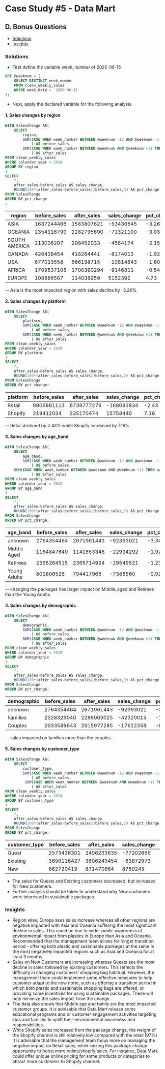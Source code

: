 # Case Study #5 - Data Mart
## D. Bonus Questions

* [Solutions](#solutions)
* [Insights](#insights)

### Solutions

* First define the variable week_number of 2020-06-15 

``` SQL
SET @weeknum = (
	SELECT DISTINCT week_number
    FROM clean_weekly_sales
    WHERE week_date = '2020-06-15'
);
```

* Next, apply the declared variable for the following analysis.

#### 1. Sales changes by region

```SQL
WITH SalesChange AS(
	SELECT
        region,
        SUM(CASE WHEN week_number BETWEEN @weeknum -12 AND @weeknum -1 THEN sales END
            ) AS before_sales,
        SUM(CASE WHEN week_number BETWEEN @weeknum AND @weeknum +11 THEN sales END
            ) AS after_sales
FROM clean_weekly_sales
WHERE calendar_year = 2020
GROUP BY region
)
SELECT
    *,
    after_sales-before_sales AS sales_change,
    ROUND(100*(after_sales-before_sales)/before_sales,2) AS pct_change
FROM SalesChange
ORDER BY pct_change
;
```

| region        | before_sales | after_sales | sales_change | pct_change |
|---------------|--------------|-------------|--------------|------------|
| ASIA          | 1637244466   | 1583807621  | -53436845    | -3.26      |
| OCEANIA       | 2354116790   | 2282795690  | -71321100    | -3.03      |
| SOUTH AMERICA | 213036207    | 208452033   | -4584174     | -2.15      |
| CANADA        | 426438454    | 418264441   | -8174013     | -1.92      |
| USA           | 677013558    | 666198715   | -10814843    | -1.60      |
| AFRICA        | 1709537105   | 1700390294  | -9146811     | -0.54      |
| EUROPE        | 108886567    | 114038959   | 5152392      | 4.73       |

-- Asia is the most impacted region with sales decline by -3.26%. 

#### 2. Sales changes by platform

```SQL
WITH SalesChange AS(
	SELECT
        platform,
        SUM(CASE WHEN week_number BETWEEN @weeknum -12 AND @weeknum -1 THEN sales END
            ) AS before_sales,
        SUM(CASE WHEN week_number BETWEEN @weeknum AND @weeknum +11 THEN sales END
            ) AS after_sales
FROM clean_weekly_sales
WHERE calendar_year = 2020
GROUP BY platform
)
SELECT
    *,
    after_sales-before_sales AS sales_change,
    ROUND(100*(after_sales-before_sales)/before_sales,2) AS pct_change
FROM SalesChange
ORDER BY pct_change;
```

| platform | before_sales | after_sales | sales_change | pct_change |
|----------|--------------|-------------|--------------|------------|
| Retail   | 6906861113   | 6738777279  | -168083834   | -2.43      |
| Shopify  | 219412034    | 235170474   | 15758440     | 7.18       |

-- Retail declined by 2.43% while Shopify increased by 7.18%. 

#### 3. Sales changes by age_band

``` SQL
WITH SalesChange AS(
	SELECT
        age_band,
        SUM(CASE WHEN week_number BETWEEN @weeknum -12 AND @weeknum -1 THEN sales END
            ) AS before_sales,
	SUM(CASE WHEN week_number BETWEEN @weeknum AND @weeknum +11 THEN sales END
            ) AS after_sales
FROM clean_weekly_sales
WHERE calendar_year = 2020
GROUP BY age_band
)
SELECT
    *,
    after_sales-before_sales AS sales_change,
    ROUND(100*(after_sales-before_sales)/before_sales,2) AS pct_change
FROM SalesChange
ORDER BY pct_change;
```

| age_band     | before_sales | after_sales | sales_change | pct_change |
|--------------|--------------|-------------|--------------|------------|
| unknown      | 2764354464   | 2671961443  | -92393021    | -3.34      |
| Middle Aged  | 1164847640   | 1141853348  | -22994292    | -1.97      |
| Retirees     | 2395264515   | 2365714994  | -29549521    | -1.23      |
| Young Adults | 801806528    | 794417968   | -7388560     | -0.92      |

-- changing the packages has larger impact on Middle_aged and Retirees than the Young Adults.

#### 4. Sales changes by demographic

``` SQL
WITH SalesChange AS(
	SELECT
        demographic,
        SUM(CASE WHEN week_number BETWEEN @weeknum -12 AND @weeknum -1 THEN sales END
            ) AS before_sales,
        SUM(CASE WHEN week_number BETWEEN @weeknum AND @weeknum +11 THEN sales END
            ) AS after_sales
FROM clean_weekly_sales
WHERE calendar_year = 2020
GROUP BY demographic
)
SELECT
    *,
    after_sales-before_sales AS sales_change,
    ROUND(100*(after_sales-before_sales)/before_sales,2) AS pct_change
FROM SalesChange
ORDER BY pct_change;
```

| demographic | before_sales | after_sales | sales_change | pct_change |
|-------------|--------------|-------------|--------------|------------|
| unknown     | 2764354464   | 2671961443  | -92393021    | -3.34      |
| Families    | 2328329040   | 2286009025  | -42320015    | -1.82      |
| Couples     | 2033589643   | 2015977285  | -17612358    | -0.87      |

-- sales impacted on families more than the couples.

#### 5. Sales changes by customer_type

``` SQL
WITH SalesChange AS(
	SELECT
        customer_type,
        SUM(CASE WHEN week_number BETWEEN @weeknum -12 AND @weeknum -1 THEN sales END
            ) AS before_sales,
         SUM(CASE WHEN week_number BETWEEN @weeknum AND @weeknum +11 THEN sales END
            ) AS after_sales
FROM clean_weekly_sales
WHERE calendar_year = 2020
GROUP BY customer_type
)
SELECT
    *,
    after_sales-before_sales AS sales_change,
    ROUND(100*(after_sales-before_sales)/before_sales,2) AS pct_change
FROM SalesChange
ORDER BY pct_change;
```

| customer_type | before_sales | after_sales | sales_change | pct_change |
|---------------|--------------|-------------|--------------|------------|
| Guest         | 2573436301   | 2496233635  | -77202666    | -3.00      |
| Existing      | 3690116427   | 3606243454  | -83872973    | -2.27      |
| New           | 862720419    | 871470664   | 8750245      | 1.01       |


* The sales for Guests and Existing customers decreased, but increased for New customers.
* Further analysis should be taken to understand why New customers were interested in sustainable packages.

### Insights

* Region wise, Europe sees sales increase whereas all other regions are negative impacted with Asia and Oceania suffering the most significant decline in sales. This could be due to wider public awareness of environmental impact from plastics in Europe than Asia and Oceania. Recommended that the management team allows for longer transition period - offering both plastic and sustainable packages at the same in the most negatively impacted regions such as Asia and Oceania for at least 3 months.
* Sales on New Customers are increasing whereas Guests see the most decline in sales followed by existing customers. This reflects the difficulty in changing customers' shopping bag habitual. However, the management team could implement some effective measures to help customer adapt to the new norm, such as offering a transition period in which both plastic and sustainable shopping bags are offered, or providing some incentives for using sustainable packages. These will help minimize the sales impact from the change.
* The data also shows that Middle age and family are the most impacted customer groups. It is advisable that Data Mart release some educational programs and or customer engagement activities targeting kids and families to uplift their environmental awareness and responsibilities.
* While Shopify sales increased from the package change, the weight of the Shopify channel is still relatively low compared with the retail (97%). It is advisable that the management team focus more on managing the negative impact on Retail sales, while seizing this package change opportunity to boost more online/shopify sales. For instance, Data Mark could offer unique online pricing for some products or categories to attract more customers to Shopify channel.

